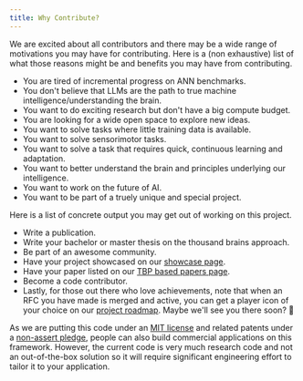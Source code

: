 ```yaml
---
title: Why Contribute?
---
```

We are excited about all contributors and there may be a wide range of motivations you may have for contributing. Here is a (non exhaustive) list of what those reasons might be and benefits you may have from contributing.

- You are tired of incremental progress on ANN benchmarks.
- You don't believe that LLMs are the path to true machine intelligence/understanding the brain.
- You want to do exciting research but don't have a big compute budget.
- You are looking for a wide open space to explore new ideas.
- You want to solve tasks where little training data is available.
- You want to solve sensorimotor tasks.
- You want to solve a task that requires quick, continuous learning and adaptation.
- You want to better understand the brain and principles underlying our intelligence.
- You want to work on the future of AI.
- You want to be part of a truely unique and special project.

Here is a list of concrete output you may get out of working on this project.

- Write a publication.
- Write your bachelor or master thesis on the thousand brains approach.
- Be part of an awesome community.
- Have your project showcased on our [showcase page](../community/project-showcase.md).
- Have your paper listed on our [TBP based papers page](../community/tbp-based-papers.md).
- Become a code contributor.
- Lastly, for those out there who love achievements, note that when an RFC you have made is merged and active, you can get a player icon of your choice on our [project roadmap](../future-work/project-roadmap.md). Maybe we'll see you there soon? 🎯

As we are putting this code under an [MIT license](../../LICENSE.md) and related patents under a [non-assert pledge](https://www.numenta.com/thousand-brains-project/patents/), people can also build commercial applications on this framework. However, the current code is very much research code and not an out-of-the-box solution so it will require significant engineering effort to tailor it to your application.